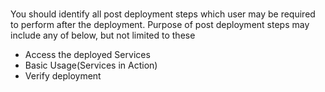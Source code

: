 <br>
<p>You should identify all post deployment steps which user  may be required to perform after the deployment. Purpose of post deployment  steps may include any of below, but not limited to these</p>
<ul>
  <li>Access the deployed Services</li>
  <li>Basic Usage(Services in Action)</li>
  <li>Verify deployment </li>
</ul></font>
